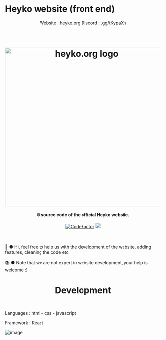 # Heyko website (front end)

<p align="center">
Website : <a href="https://heyko.org/">heyko.org</a> Discord : <a href="https://discord.gg/tKypaXn">.gg/tKypaXn</a>
</p>

<h1 align="center">
  <br>
  <img src="https://heyko.org/img/heyko.png" alt="heyko.org logo" width="512">
  <br>
</h1>

<h4 align="center">🌐 source code of the official Heyko website.</h4>

<p align="center">
<a href="https://www.codefactor.io/repository/github/heyko-studio/heyko.org"><img src="https://www.codefactor.io/repository/github/heyko-studio/heyko.org/badge?s=f070eb6465e93f3e8f483111883e8538c66d3bc8" alt="CodeFactor" /></a>
    <a href="https://discord.gg/4Qk5kBT9UX" alt="discord">
        <img src="https://img.shields.io/discord/655099662424080384?label=chat&logo=discord"/>
    </a>
</p>
  <br><br>
  💖 ● Hi, feel free to help us with the development of the website, adding features, cleaning the code etc
  <br><br>
📚 ● Note that we are not expert in website development, your help is welcome :)

<h1 align="center">
Development
</h1>
<br>

Languages : html - css - javascript

Framework : React

![image](https://user-images.githubusercontent.com/60229704/171698139-a1e69d0d-c371-439a-8efc-a8b45fe67056.png)

